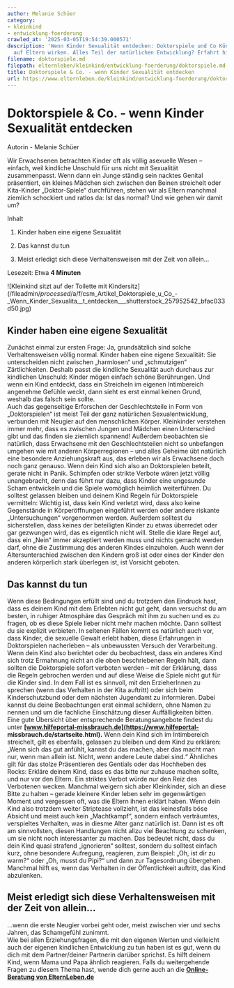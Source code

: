 ```yaml
---
author: Melanie Schüer
category:
- kleinkind
- entwicklung-foerderung
crawled_at: '2025-03-05T19:54:39.000571'
description: 'Wenn Kinder Sexualität entdecken: Doktorspiele und Co Können befremdlich
  auf Eltern wirken. Alles Teil der natürlichen Entwicklung? Erfahrt hier mehr.'
filename: doktorspiele.md
filepath: elternleben/kleinkind/entwicklung-foerderung/doktorspiele.md
title: Doktorspiele & Co. - wenn Kinder Sexualität entdecken
url: https://www.elternleben.de/kleinkind/entwicklung-foerderung/doktorspiele/
---
```


#  Doktorspiele & Co. - wenn Kinder Sexualität entdecken

Autorin - Melanie Schüer

Wir Erwachsenen betrachten Kinder oft als völlig asexuelle Wesen – einfach,
weil kindliche Unschuld für uns nicht mit Sexualität zusammenpasst. Wenn dann
ein Junge ständig sein nacktes Genital präsentiert, ein kleines Mädchen sich
zwischen den Beinen streichelt oder Kita-Kinder „Doktor-Spiele“ durchführen,
stehen wir als Eltern manchmal ziemlich schockiert und ratlos da: Ist das
normal? Und wie gehen wir damit um?

Inhalt

1. Kinder haben eine eigene Sexualität

2. Das kannst du tun

3. Meist erledigt sich diese Verhaltensweisen mit der Zeit von allein...

Lesezeit: Etwa **4 Minuten**

![Kleinkind sitzt auf der Toilette mit
Kindersitz](/fileadmin/_processed_/a/f/csm_Artikel_Doktorspiele_u_Co_-
_Wenn_Kinder_Sexualita__t_entdecken___shutterstock_257952542_bfac033d50.jpg)

##  Kinder haben eine eigene Sexualität

Zunächst einmal zur ersten Frage: Ja, grundsätzlich sind solche
Verhaltensweisen völlig normal. Kinder haben eine eigene Sexualität: Sie
unterscheiden nicht zwischen „harmlosen“ und „schmutzigen“ Zärtlichkeiten.
Deshalb passt die kindliche Sexualität auch durchaus zur kindlichen Unschuld:
Kinder mögen einfach schöne Berührungen. Und wenn ein Kind entdeckt, dass ein
Streicheln im eigenen Intimbereich angenehme Gefühle weckt, dann sieht es erst
einmal keinen Grund, weshalb das falsch sein sollte.  
Auch das gegenseitige Erforschen der Geschlechtsteile in Form von
„Doktorspielen“ ist meist Teil der ganz natürlichen Sexualentwicklung,
verbunden mit Neugier auf den menschlichen Körper. Kleinkinder verstehen immer
mehr, dass es zwischen Jungen und Mädchen einen Unterschied gibt und das
finden sie ziemlich spannend! Außerdem beobachten sie natürlich, dass
Erwachsene mit den Geschlechtsteilen nicht so unbefangen umgehen wie mit
anderen Körperregionen – und alles Geheime übt natürlich eine besondere
Anziehungskraft aus, das erleben wir als Erwachsene doch noch ganz genauso.
Wenn dein Kind sich also an Doktorspielen beteilt, gerate nicht in Panik.
Schimpfen oder strikte Verbote wären jetzt völlig unangebracht, denn das führt
nur dazu, dass Kinder eine ungesunde Scham entwickeln und die Spiele womöglich
heimlich weiterführen. Du solltest gelassen bleiben und deinem Kind Regeln für
Doktorspiele vermitteln: Wichtig ist, dass kein Kind verletzt wird, dass also
keine Gegenstände in Körperöffnungen eingeführt werden oder andere riskante
„Untersuchungen“ vorgenommen werden. Außerdem solltest du sicherstellen, dass
keines der beteiligten Kinder zu etwas überredet oder gar gezwungen wird, das
es eigentlich nicht will. Stelle die klare Regel auf, dass ein „Nein“ immer
akzeptiert werden muss und nichts gemacht werden darf, ohne die Zustimmung des
anderen Kindes einzuholen. Auch wenn der Altersunterschied zwischen den
Kindern groß ist oder eines der Kinder den anderen körperlich stark überlegen
ist, ist Vorsicht geboten.

##  Das kannst du tun

Wenn diese Bedingungen erfüllt sind und du trotzdem den Eindruck hast, dass es
deinem Kind mit dem Erlebten nicht gut geht, dann versuchst du am besten, in
ruhiger Atmosphäre das Gespräch mit ihm zu suchen und es zu fragen, ob es
diese Spiele lieber nicht mehr machen möchte. Dann solltest du sie explizit
verbieten. In seltenen Fällen kommt es natürlich auch vor, dass Kinder, die
sexuelle Gewalt erlebt haben, diese Erfahrungen in Doktorspielen nacherleben –
als unbewussten Versuch der Verarbeitung. Wenn dein Kind also berichtet oder
du beobachtest, dass ein anderes Kind sich trotz Ermahnung nicht an die oben
beschriebenen Regeln hält, dann sollten die Doktorspiele sofort verboten
werden – mit der Erklärung, dass die Regeln gebrochen werden und auf diese
Weise die Spiele nicht gut für die Kinder sind. In dem Fall ist es sinnvoll,
mit den ErzieherInnen zu sprechen (wenn das Verhalten in der Kita auftritt)
oder sich beim Kinderschutzbund oder dem nächsten Jugendamt zu informieren.
Dabei kannst du deine Beobachtungen erst einmal schildern, ohne Namen zu
nennen und um die fachliche Einschätzung dieser Auffälligkeiten bitten. Eine
gute Übersicht über entsprechende Beratungsangebote findest du unter
**[www.hilfeportal-missbrauch.de](https://www.hilfeportal-
missbrauch.de/startseite.html).** Wenn dein Kind sich im Intimbereich
streichelt, gilt es ebenfalls, gelassen zu bleiben und dem Kind zu erklären:
„Wenn sich das gut anfühlt, kannst du das machen, aber das macht man nur, wenn
man allein ist. Nicht, wenn andere Leute dabei sind.“ Ähnliches gilt für das
stolze Präsentieren des Gentials oder das Hochheben des Rocks: Erkläre deinem
Kind, dass es das bitte nur zuhause machen sollte, und nur vor den Eltern. Ein
striktes Verbot würde nur den Reiz des Verbotenen wecken. Manchmal weigern
sich aber Kleinkinder, sich an diese Bitte zu halten – gerade kleinere Kinder
leben sehr im gegenwärtigen Moment und vergessen oft, was die Eltern ihnen
erklärt haben. Wenn dein Kind also trotzdem weiter Striptease vollzieht, ist
das keinesfalls böse Absicht und meist auch kein „Machtkampf“, sondern einfach
verträumtes, verspieltes Verhalten, was in diesme Alter ganz natürlich ist.
Dann ist es oft am sinnvollsten, diesen Handlungen nicht allzu viel Beachtung
zu schenken, um sie nicht noch interessanter zu machen. Das bedeutet nicht,
dass du dein Kind quasi strafend „ignorieren“ solltest, sondern du solltest
einfach kurz, ohne besondere Aufregung, reagieren, zum Beispiel: „Oh, ist dir
zu warm?“ oder „Oh, musst du Pipi?“ und dann zur Tagesordnung übergehen.
Manchmal hilft es, wenn das Verhalten in der Öffentlichkeit auftritt, das Kind
abzulenken.

##  Meist erledigt sich diese Verhaltensweisen mit der Zeit von allein...

...wenn die erste Neugier vorbei geht oder, meist zwischen vier und sechs
Jahren, das Schamgefühl zunimmt.  
Wie bei allen Erziehungsfragen, die mit den eigenen Werten und vielleicht auch
der eigenen kindlichen Entwicklung zu tun haben ist es gut, wenn du dich mit
dem Partner/deiner Partnerin darüber sprichst. Es hilft deinem Kind, wenn Mama
und Papa ähnlich reagieren. Falls du weitergehende Fragen zu diesem Thema
hast, wende dich gerne auch an die **[Online-Beratung von
ElternLeben.de](https://www.elternleben.de/ueber-stell-uns-deine-frage/)**

